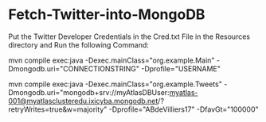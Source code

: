 # Fetch-Twitter-into-MongoDB

Put the Twitter Developer Credentials in the Cred.txt File in the Resources directory and Run the following Command:

mvn compile exec:java -Dexec.mainClass="org.example.Main" -Dmongodb.uri="CONNECTIONSTRING" -Dprofile="USERNAME"

mvn compile exec:java -Dexec.mainClass="org.example.Tweets" -Dmongodb.uri="mongodb+srv://myAtlasDBUser:myatlas-001@myatlasclusteredu.ixicyba.mongodb.net/?retryWrites=true&w=majority" -Dprofile="ABdeVilliers17" -DfavGt="100000"
